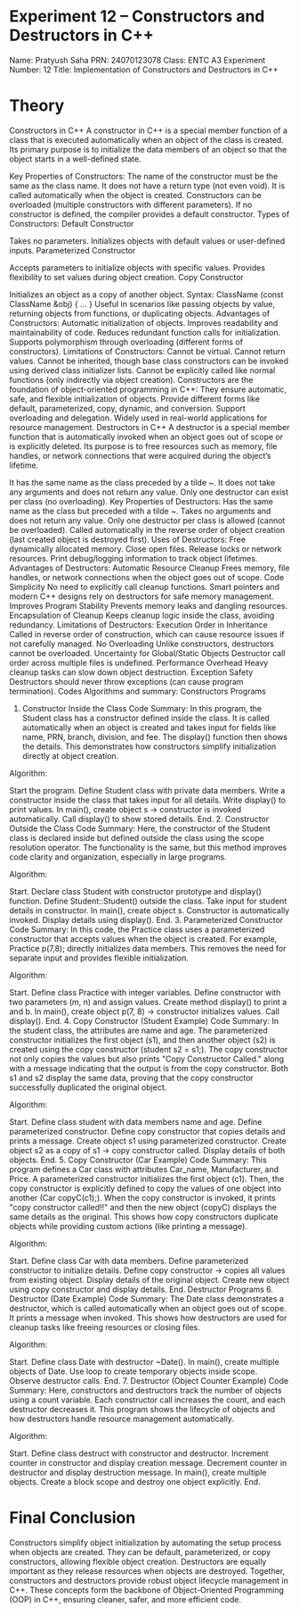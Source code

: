 # Experiment 12 – Constructors and Destructors in C++
Name: Pratyush Saha
PRN: 24070123078
Class: ENTC A3
Experiment Number: 12
Title: Implementation of Constructors and Destructors in C++

# Theory
Constructors in C++
A constructor in C++ is a special member function of a class that is executed automatically when an object of the class is created. Its primary purpose is to initialize the data members of an object so that the object starts in a well-defined state.

Key Properties of Constructors:
The name of the constructor must be the same as the class name.
It does not have a return type (not even void).
It is called automatically when the object is created.
Constructors can be overloaded (multiple constructors with different parameters).
If no constructor is defined, the compiler provides a default constructor.
Types of Constructors:
Default Constructor

Takes no parameters.
Initializes objects with default values or user-defined inputs.
Parameterized Constructor

Accepts parameters to initialize objects with specific values.
Provides flexibility to set values during object creation.
Copy Constructor

Initializes an object as a copy of another object.
Syntax: ClassName (const ClassName &obj) { ... }
Useful in scenarios like passing objects by value, returning objects from functions, or duplicating objects.
Advantages of Constructors:
Automatic initialization of objects.
Improves readability and maintainability of code.
Reduces redundant function calls for initialization.
Supports polymorphism through overloading (different forms of constructors).
Limitations of Constructors:
Cannot be virtual.
Cannot return values.
Cannot be inherited, though base class constructors can be invoked using derived class initializer lists.
Cannot be explicitly called like normal functions (only indirectly via object creation).
Constructors are the foundation of object-oriented programming in C++:
They ensure automatic, safe, and flexible initialization of objects.
Provide different forms like default, parameterized, copy, dynamic, and conversion.
Support overloading and delegation.
Widely used in real-world applications for resource management.
Destructors in C++
A destructor is a special member function that is automatically invoked when an object goes out of scope or is explicitly deleted. Its purpose is to free resources such as memory, file handles, or network connections that were acquired during the object’s lifetime.

It has the same name as the class preceded by a tilde ~.
It does not take any arguments and does not return any value.
Only one destructor can exist per class (no overloading).
Key Properties of Destructors:
Has the same name as the class but preceded with a tilde ~.
Takes no arguments and does not return any value.
Only one destructor per class is allowed (cannot be overloaded).
Called automatically in the reverse order of object creation (last created object is destroyed first).
Uses of Destructors:
Free dynamically allocated memory.
Close open files.
Release locks or network resources.
Print debug/logging information to track object lifetimes.
Advantages of Destructors:
Automatic Resource Cleanup
Frees memory, file handles, or network connections when the object goes out of scope.
Code Simplicity
No need to explicitly call cleanup functions.
Smart pointers and modern C++ designs rely on destructors for safe memory management.
Improves Program Stability
Prevents memory leaks and dangling resources.
Encapsulation of Cleanup
Keeps cleanup logic inside the class, avoiding redundancy.
Limitations of Destructors:
Execution Order in Inheritance
Called in reverse order of construction, which can cause resource issues if not carefully managed.
No Overloading
Unlike constructors, destructors cannot be overloaded.
Uncertainty for Global/Static Objects
Destructor call order across multiple files is undefined.
Performance Overhead
Heavy cleanup tasks can slow down object destruction.
Exception Safety
Destructors should never throw exceptions (can cause program termination).
Codes Algorithms and summary:
Constructors Programs
1. Constructor Inside the Class
Code Summary:
In this program, the Student class has a constructor defined inside the class. It is called automatically when an object is created and takes input for fields like name, PRN, branch, division, and fee. The display() function then shows the details. This demonstrates how constructors simplify initialization directly at object creation.

Algorithm:

Start the program.
Define Student class with private data members.
Write a constructor inside the class that takes input for all details.
Write display() to print values.
In main(), create object s → constructor is invoked automatically.
Call display() to show stored details.
End.
2. Constructor Outside the Class
Code Summary:
Here, the constructor of the Student class is declared inside but defined outside the class using the scope resolution operator. The functionality is the same, but this method improves code clarity and organization, especially in large programs.

Algorithm:

Start.
Declare class Student with constructor prototype and display() function.
Define Student::Student() outside the class.
Take input for student details in constructor.
In main(), create object s.
Constructor is automatically invoked.
Display details using display().
End.
3. Parameterized Constructor
Code Summary:
In this code, the Practice class uses a parameterized constructor that accepts values when the object is created. For example, Practice p(7,8); directly initializes data members. This removes the need for separate input and provides flexible initialization.

Algorithm:

Start.
Define class Practice with integer variables.
Define constructor with two parameters (m, n) and assign values.
Create method display() to print a and b.
In main(), create object p(7, 8) → constructor initializes values.
Call display().
End.
4. Copy Constructor (Student Example)
Code Summary:
In the student class, the attributes are name and age. The parameterized constructor initializes the first object (s1), and then another object (s2) is created using the copy constructor (student s2 = s1;). The copy constructor not only copies the values but also prints "Copy Constructor Called." along with a message indicating that the output is from the copy constructor. Both s1 and s2 display the same data, proving that the copy constructor successfully duplicated the original object.

Algorithm:

Start.
Define class student with data members name and age.
Define parameterized constructor.
Define copy constructor that copies details and prints a message.
Create object s1 using parameterized constructor.
Create object s2 as a copy of s1 → copy constructor called.
Display details of both objects.
End.
5. Copy Constructor (Car Example)
Code Summary:
This program defines a Car class with attributes Car_name, Manufacturer, and Price. A parameterized constructor initializes the first object (c1). Then, the copy constructor is explicitly defined to copy the values of one object into another (Car copyC(c1);). When the copy constructor is invoked, it prints "copy constructor called!!" and then the new object (copyC) displays the same details as the original. This shows how copy constructors duplicate objects while providing custom actions (like printing a message).

Algorithm:

Start.
Define class Car with data members.
Define parameterized constructor to initialize details.
Define copy constructor → copies all values from existing object.
Display details of the original object.
Create new object using copy constructor and display details.
End.
Destructor Programs
6. Destructor (Date Example)
Code Summary:
The Date class demonstrates a destructor, which is called automatically when an object goes out of scope. It prints a message when invoked. This shows how destructors are used for cleanup tasks like freeing resources or closing files.

Algorithm:

Start.
Define class Date with destructor ~Date().
In main(), create multiple objects of Date.
Use loop to create temporary objects inside scope.
Observe destructor calls.
End.
7. Destructor (Object Counter Example)
Code Summary:
Here, constructors and destructors track the number of objects using a count variable. Each constructor call increases the count, and each destructor decreases it. This program shows the lifecycle of objects and how destructors handle resource management automatically.

Algorithm:

Start.
Define class destruct with constructor and destructor.
Increment counter in constructor and display creation message.
Decrement counter in destructor and display destruction message.
In main(), create multiple objects.
Create a block scope and destroy one object explicitly.
End.
# Final Conclusion
Constructors simplify object initialization by automating the setup process when objects are created.
They can be default, parameterized, or copy constructors, allowing flexible object creation.
Destructors are equally important as they release resources when objects are destroyed.
Together, constructors and destructors provide robust object lifecycle management in C++.
These concepts form the backbone of Object-Oriented Programming (OOP) in C++, ensuring cleaner, safer, and more efficient code.
